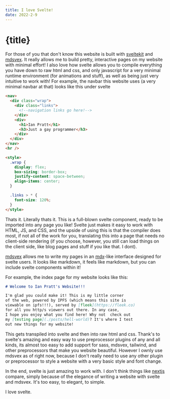 ```yaml
---
title: I love Svelte!
date: 2022-2-9
---
```

# {title}

For those of you that don't know this website is built
with [sveltekit](https://kit.svelte.dev) and [mdsvex](https://mdsvex.com).
It really allows me to build pretty, interactive
pages on my website with minimal effort! I also love how
svelte allows you to compile everything you have down
to raw html and css, and only javascript for a very 
minimal runtime environment (for animations and stuff),
as well as being just very intuitive to work with! For
example, the navbar this website uses (a very minimal
navbar at that) looks like this under svelte

```html
<nav>
  <div class="wrap">
    <div class="links">
      <!--navigation links go here!-->  
    </div>
    <div>
      <h1>Ian Pratt</h1>
      <h3>Just a gay programmer</h3>
    </div>
  </div>
</nav>
<hr />

<style>
  .wrap {
    display: flex;
    box-sizing: border-box;
    justify-content: space-between;
    align-items: center;
  }

  .links > * {
    font-size: 120%;
  }
</style>
```
Thats it. Literally thats it. This is a full-blown 
svelte component, ready to be imported into any
page you like! Svelte just makes it easy to work with
HTML, JS, and CSS, and the upside of using this is that
the compiler does most, if not all of the work for you,
translating this into a page that needs no client-side
rendering (if you choose, however, you still can load
things on the client side, like blog pages and stuff
if you like that. I dont).

[mdsvex](https://mdsvex.com) allows me to write my pages
in an [mdx](https://mdxjs.com)-like interface designed
for svelte users. It looks like markdown, it feels like
markdown, but you can include svelte components within it!

For example, the index page for my website looks like this:
```markdown
# Welcome to Ian Pratt's Website!!!

I'm glad you could make it! This is my little corner
of the web, powered by IPFS (which means this site is
viewable on ipfs!!!), served by [fleek](https://fleek.co)
for all you http/s viewers out there. In any case,
I hope you enjoy what you find here! Why not  check out
my [testing page](./posts/hell-world)? It's where I test
out new things for my website!
```

This gets transpiled into svelte and then into raw html
and css. Thank's to svelte's amazing and easy way to 
use preprocessor plugins of any and all kinds, its
almost too easy to add support for sass, mdsvex, tailwind,
and other preprocessors that make you website beautiful.
However I ownly use mdsvex as of right now, because I don't
really need to use any other plugin or preprocessor to
style a website with a very basic style and font change.

In the end, svelte is just amazing to work with. I don't
think things like [nextjs](https://nextjs.org) compare,
simply because of the elegance of writing a website with
svelte and mdsvex. It's too easy, to elegant, to simple.

I love svelte.